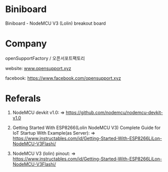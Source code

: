 # Biniboard
Biniboard - NodeMCU V3 (Lolin) breakout board

# Company
openSupportFactory / 오픈서포트팩토리

website: www.opensupport.xyz

facebook: https://www.facebook.com/opensupport.xyz



# Referals
1. NodeMCU devkit v1.0:
   => https://github.com/nodemcu/nodemcu-devkit-v1.0

2. Getting Started With ESP8266(Lolin NodeMCU V3) Complete Guide for IoT Startup With Example(as Server):
    => https://www.instructables.com/id/Getting-Started-With-ESP8266LiLon-NodeMCU-V3Flashi/

3. NodeMCU V3 (lolin) pinout:
    => https://www.instructables.com/id/Getting-Started-With-ESP8266LiLon-NodeMCU-V3Flashi/



